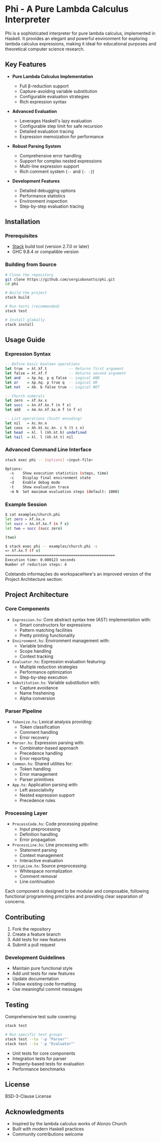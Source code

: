 # Phi - A Pure Lambda Calculus Interpreter

Phi is a sophisticated interpreter for pure lambda calculus, implemented in Haskell. It provides an elegant and powerful environment for exploring lambda calculus expressions, making it ideal for educational purposes and theoretical computer science research.

## Key Features

- **Pure Lambda Calculus Implementation**
  - Full β-reduction support
  - Capture-avoiding variable substitution
  - Configurable evaluation strategies
  - Rich expression syntax

- **Advanced Evaluation**
  - Leverages Haskell's lazy evaluation
  - Configurable step limit for safe recursion
  - Detailed evaluation tracing
  - Expression memoization for performance

- **Robust Parsing System**
  - Comprehensive error handling
  - Support for complex nested expressions
  - Multi-line expression support
  - Rich comment system (`--` and `{- -}`)

- **Development Features**
  - Detailed debugging options
  - Performance statistics
  - Environment inspection
  - Step-by-step evaluation tracing

## Installation

### Prerequisites

- [Stack](https://docs.haskellstack.org/en/stable/README/) build tool (version 2.7.0 or later)
- GHC 9.8.4 or compatible version

### Building from Source

```sh
# Clone the repository
git clone https://github.com/sergiobonatto/phi.git
cd phi

# Build the project
stack build

# Run tests (recommended)
stack test

# Install globally
stack install
```

## Usage Guide

### Expression Syntax

```haskell
-- Define basic boolean operations
let true  = λt.λf.t          -- Returns first argument
let false = λt.λf.f          -- Returns second argument
let and   = λp.λq. p q false -- Logical AND
let or    = λp.λq. p true q  -- Logical OR
let not   = λb. b false true -- Logical NOT

-- Church numerals
let zero  = λf.λx.x
let succ  = λn.λf.λx.f (n f x)
let add   = λm.λn.λf.λx.m f (n f x)

-- List operations (Scott encoding)
let nil   = λc.λn.n
let cons  = λh.λt.λc.λn. c h (t c n)
let head  = λl. l (λh.λt.h) undefined
let tail  = λl. l (λh.λt.t) nil
```

### Advanced Command Line Interface

```sh
stack exec phi -- [options] <input-file>

Options:
  -s    Show execution statistics (steps, time)
  -c    Display final environment state
  -d    Enable debug mode
  -t    Show evaluation trace
  -m N  Set maximum evaluation steps (default: 1000)
```

### Example Session

```sh
$ cat examples/church.phi
let zero = λf.λx.x
let succ = λn.λf.λx.f (n f x)
let two = succ (succ zero)

(two)

$ stack exec phi -- examples/church.phi -s
=> λf.λx.f (f x)
==================================================
Execution time: 0.000123 seconds
Number of reduction steps: 4
```

Coletando informações do workspaceHere's an improved version of the Project Architecture section:

## Project Architecture

### Core Components
- `Expression.hs`: Core abstract syntax tree (AST) implementation with:
  - Smart constructors for expressions
  - Pattern matching facilities
  - Pretty printing functionality
- `Environment.hs`: Environment management with:
  - Variable binding
  - Scope handling
  - Context tracking
- `Evaluator.hs`: Expression evaluation featuring:
  - Multiple reduction strategies
  - Performance optimization
  - Step-by-step execution
- `Substitution.hs`: Variable substitution with:
  - Capture avoidance
  - Name freshening
  - Alpha conversion

### Parser Pipeline
- `Tokenize.hs`: Lexical analysis providing:
  - Token classification
  - Comment handling
  - Error recovery
- `Parser.hs`: Expression parsing with:
  - Combinator-based approach
  - Precedence handling
  - Error reporting
- `Common.hs`: Shared utilities for:
  - Token handling
  - Error management
  - Parser primitives
- `App.hs`: Application parsing with:
  - Left associativity
  - Nested expression support
  - Precedence rules

### Processing Layer
- `ProcessCode.hs`: Code processing pipeline:
  - Input preprocessing
  - Definition handling
  - Error propagation
- `ProcessLine.hs`: Line processing with:
  - Statement parsing
  - Context management
  - Interactive evaluation
- `StripLine.hs`: Source preprocessing:
  - Whitespace normalization
  - Comment removal
  - Line continuation

Each component is designed to be modular and composable, following functional programming principles and providing clear separation of concerns.

## Contributing

1. Fork the repository
2. Create a feature branch
3. Add tests for new features
4. Submit a pull request

### Development Guidelines

- Maintain pure functional style
- Add unit tests for new features
- Update documentation
- Follow existing code formatting
- Use meaningful commit messages

## Testing

Comprehensive test suite covering:

```sh
stack test

# Run specific test groups
stack test --ta '-p "Parser"'
stack test --ta '-p "Evaluator"'
```

- Unit tests for core components
- Integration tests for parser
- Property-based tests for evaluation
- Performance benchmarks

## License

BSD-3-Clause License

## Acknowledgments

- Inspired by the lambda calculus works of Alonzo Church
- Built with modern Haskell practices
- Community contributions welcome
